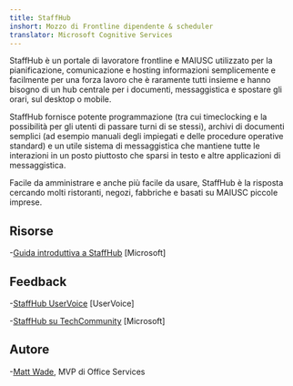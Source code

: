 ```yaml
---
title: StaffHub
inshort: Mozzo di Frontline dipendente & scheduler
translator: Microsoft Cognitive Services
---
```


StaffHub è un portale di lavoratore frontline e MAIUSC utilizzato per la pianificazione, comunicazione e hosting informazioni semplicemente e facilmente per una forza lavoro che è raramente tutti insieme e hanno bisogno di un hub centrale per i documenti, messaggistica e spostare gli orari, sul desktop o mobile.

StaffHub fornisce potente programmazione (tra cui timeclocking e la possibilità per gli utenti di passare turni di se stessi), archivi di documenti semplici (ad esempio manuali degli impiegati e delle procedure operative standard) e un utile sistema di messaggistica che mantiene tutte le interazioni in un posto piuttosto che sparsi in testo e altre applicazioni di messaggistica. 

Facile da amministrare e anche più facile da usare, StaffHub è la risposta cercando molti ristoranti, negozi, fabbriche e basati su MAIUSC piccole imprese.

Risorse
---------

-[Guida introduttiva a StaffHub](https://support.office.com/en-us/article/getting-started-with-microsoft-staffhub-92e9480f-0a37-47d2-ac96-2d11ee5f0656)
    \[Microsoft\]


Feedback
---------

-[StaffHub UserVoice](https://staffhub.uservoice.com/forums/323718-general)
    \[UserVoice\]

-[StaffHub su TechCommunity](https://techcommunity.microsoft.com/t5/Microsoft-StaffHub/ct-p/StaffHub)
    \[Microsoft\]

Autore
---------

-[Matt Wade](https://www.linkedin.com/in/thatmattwade/), MVP di Office Services


